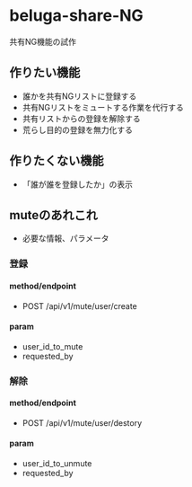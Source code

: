 # beluga-share-NG
共有NG機能の試作

## 作りたい機能

 - 誰かを共有NGリストに登録する
 - 共有NGリストをミュートする作業を代行する
 - 共有リストからの登録を解除する
 - 荒らし目的の登録を無力化する

## 作りたくない機能

 - 「誰が誰を登録したか」の表示

## muteのあれこれ

 - 必要な情報、パラメータ

### 登録

#### method/endpoint

 - POST /api/v1/mute/user/create

#### param

 - user_id_to_mute
 - requested_by

### 解除

#### method/endpoint

 - POST /api/v1/mute/user/destory

#### param

 - user_id_to_unmute
 - requested_by
